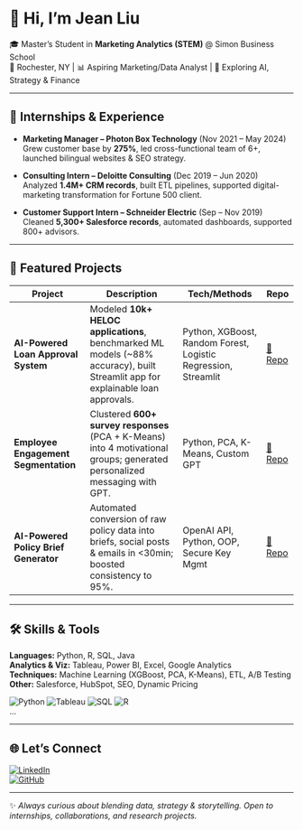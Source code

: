 <!-- Banner or headline -->
# 👋 Hi, I’m Jean Liu  

🎓 Master’s Student in **Marketing Analytics (STEM)** @ Simon Business School  
📍 Rochester, NY | 📊 Aspiring Marketing/Data Analyst | 🌱 Exploring AI, Strategy & Finance  

---

## 💼 Internships & Experience  
- **Marketing Manager – Photon Box Technology** (Nov 2021 – May 2024)  
  Grew customer base by **275%**, led cross-functional team of 6+, launched bilingual websites & SEO strategy.  

- **Consulting Intern – Deloitte Consulting** (Dec 2019 – Jun 2020)  
  Analyzed **1.4M+ CRM records**, built ETL pipelines, supported digital-marketing transformation for Fortune 500 client.  

- **Customer Support Intern – Schneider Electric** (Sep – Nov 2019)  
  Cleaned **5,300+ Salesforce records**, automated dashboards, supported 800+ advisors.  

---

## 🚀 Featured Projects  
| Project | Description | Tech/Methods | Repo |
|---------|-------------|--------------|------|
| **AI-Powered Loan Approval System** | Modeled **10k+ HELOC applications**, benchmarked ML models (~88% accuracy), built Streamlit app for explainable loan approvals. | Python, XGBoost, Random Forest, Logistic Regression, Streamlit | [🔗 Repo](your-loan-repo-link) |
| **Employee Engagement Segmentation** | Clustered **600+ survey responses** (PCA + K-Means) into 4 motivational groups; generated personalized messaging with GPT. | Python, PCA, K-Means, Custom GPT | [🔗 Repo](your-segmentation-repo-link) |
| **AI-Powered Policy Brief Generator** | Automated conversion of raw policy data into briefs, social posts & emails in <30min; boosted consistency to 95%. | OpenAI API, Python, OOP, Secure Key Mgmt | [🔗 Repo](your-policy-repo-link) | 

---

## 🛠️ Skills & Tools  
**Languages:** Python, R, SQL, Java  
**Analytics & Viz:** Tableau, Power BI, Excel, Google Analytics  
**Techniques:** Machine Learning (XGBoost, PCA, K-Means), ETL, A/B Testing  
**Other:** Salesforce, HubSpot, SEO, Dynamic Pricing  

![Python](https://img.shields.io/badge/Python-3776AB?logo=python&logoColor=white)  ![Tableau](https://img.shields.io/badge/Tableau-E97627?logo=tableau&logoColor=white)  ![SQL](https://img.shields.io/badge/SQL-4479A1?logo=mysql&logoColor=white)  ![R](https://img.shields.io/badge/R-276DC3?logo=r&logoColor=white)  
...  

---

## 🌐 Let’s Connect  
[![LinkedIn](https://img.shields.io/badge/LinkedIn-blue?logo=linkedin&logoColor=white)](https://www.linkedin.com/in/jean-liu-msma/)  
[![GitHub](https://img.shields.io/badge/GitHub-black?logo=github&logoColor=white)](https://github.com/Jean7340)  

---

✨ *Always curious about blending data, strategy & storytelling. Open to internships, collaborations, and research projects.*
